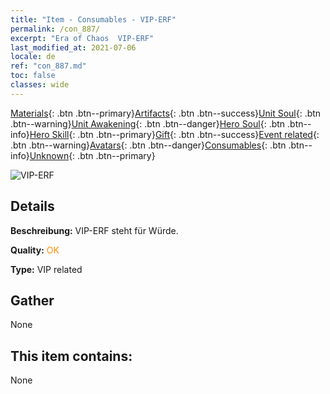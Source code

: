 ```yaml
---
title: "Item - Consumables - VIP-ERF"
permalink: /con_887/
excerpt: "Era of Chaos  VIP-ERF"
last_modified_at: 2021-07-06
locale: de
ref: "con_887.md"
toc: false
classes: wide
---
```

 [Materials](/ItemsDE/){: .btn .btn--primary}[Artifacts](/ItemsDE/Artifacts/){: .btn .btn--success}[Unit Soul](/ItemsDE/UnitSoul/){: .btn .btn--warning}[Unit Awakening](/ItemsDE/UnitAwakening/){: .btn .btn--danger}[Hero Soul](/ItemsDE/HeroSoul/){: .btn .btn--info}[Hero Skill](/ItemsDE/HeroSkill/){: .btn .btn--primary}[Gift](/ItemsDE/Gift/){: .btn .btn--success}[Event related](/ItemsDE/Events/){: .btn .btn--warning}[Avatars](/ItemsDE/Avatars/){: .btn .btn--danger}[Consumables](/ItemsDE/Consumables/){: .btn .btn--info}[Unknown](/ItemsDE/Unknown/){: .btn .btn--primary}

 ![VIP-ERF](/images/t/i_39980.png)

## Details
 **Beschreibung:** VIP-ERF steht für Würde.

 **Quality:** <span style="color: #FF8C00">OK</span>

 **Type:** VIP related

## Gather

  None

## This item contains:

  None

